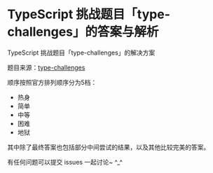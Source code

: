 # TypeScript 挑战题目「type-challenges」的答案与解析
TypeScript 挑战题目「type-challenges」的解决方案

题目来源：[type-challenges](https://github.com/type-challenges/type-challenges/blob/master/README.zh-CN.md)

顺序按照官方排列顺序分为5档：

- 热身
- 简单
- 中等
- 困难
- 地狱

其中除了最终答案也包括部分中间尝试的结果，以及其他比较完美的答案。

有任何问题可以提交 issues 一起讨论~ ^_^
